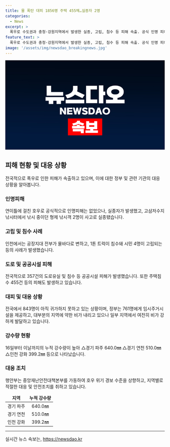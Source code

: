 ```yaml
---
title: 물 폭탄 대피 1856명 주택 455채…실종자 2명
categories:
  - News
excerpt: >
  폭우로 수도권과 충청·강원지역에서 발생한 실종, 고립, 침수 등 피해 속출. 공식 인명 피해 없으나 실종 신고 있어 연관성 높은 피해 집계 중. 고삼저수지에서 낚시 중인 형제 2명이 사망 실종, 고립사건 등 전국 곳곳에서 발생. 전국 대부분 지역에 약한 비 지속, 서해남부해상에서 강하게 발달한 비 구름대로 전남해안에 접근 중. 호우경보 발령 중.
feature_text: >
  폭우로 수도권과 충청·강원지역에서 발생한 실종, 고립, 침수 등 피해 속출. 공식 인명 피해 없으나 실종 신고 있어 연관성 높은 피해 집계 중. 고삼저수지에서 낚시 중인 형제 2명이 사망 실종, 고립사건 등 전국 곳곳에서 발생. 전국 대부분 지역에 약한 비 지속, 서해남부해상에서 강하게 발달한 비 구름대로 전남해안에 접근 중. 호우경보 발령 중.
image: '/assets/img/newsdao_breakingnews.jpg'
---
```


<p><img src="/assets/img/newsdao_breakingnews.jpg" alt="implanttips 속보" /></p>

<h2 data-ke-size="size26">피해 현황 및 대응 상황</h2>

<p data-ke-size="size16">전국적으로 폭우로 인한 피해가 속출하고 있으며, 이에 대한 정부 및 관련 기관의 대응 상황을 알아봅니다.</p>

<h3>인명피해</h3>

<p data-ke-size="size16">연이틀에 걸친 호우로 공식적으로 인명피해는 없었으나, 실종자가 발생했고, 고삼저수지 낚시터에서 낚시 중이던 형제 낚시객 2명이 사고로 실종됐습니다.</p>

<h3>고립 및 침수 사례</h3>

<p data-ke-size="size16">인천에서는 공장지대 전부가 물바다로 변하고, 1톤 트럭이 침수돼 시민 4명이 고립되는 등의 사례가 발생했습니다.</p>

<h3>도로 및 공공시설 피해</h3>

<p data-ke-size="size16">전국적으로 357건의 도로유실 및 침수 등 공공시설 피해가 발생했습니다. 또한 주택침수 455건 등의 피해도 발생하고 있습니다.</p>

<h3>대피 및 대응 상황</h3>

<p data-ke-size="size16">전국에서 843명이 아직 귀가하지 못하고 있는 상황이며, 정부는 761명에게 임시주거시설을 제공하고, 대부분의 지역에 약한 비가 내리고 있으나 일부 지역에서 여전히 비가 강하게 발달하고 있습니다.</p>

<h3>강수량 현황</h3>

<p data-ke-size="size16">16일부터 이날까지의 누적 강수량이 높아 △경기 파주 640.0㎜ △경기 연천 510.0㎜ △인천 강화 399.2㎜ 등으로 나타났습니다.</p>

<h3>대응 조치</h3>

<p data-ke-size="size16">행안부는 중앙재난안전대책본부를 가동하여 호우 위기 경보 수준을 상향하고, 지역별로 적절한 대응 및 안전조치를 취하고 있습니다.</p>

<table>
    <thead>
        <tr>
            <td style="text-align: center; height: 17px;"><b>지역</b></td>
            <td style="text-align: center; height: 17px;"><b>누적 강수량</b></td>
        </tr>
    </thead>
    <tbody>
        <tr>
            <td style="text-align: center; height: 17px;">경기 파주</td>
            <td style="text-align: center; height: 17px;">640.0㎜</td>
        </tr>
        <tr>
            <td style="text-align: center; height: 17px;">경기 연천</td>
            <td style="text-align: center; height: 17px;">510.0㎜</td>
        </tr>
        <tr>
            <td style="text-align: center; height: 17px;">인천 강화</td>
            <td style="text-align: center; height: 17px;">399.2㎜</td>
        </tr>
    </tbody>
</table>

<p><hr></p>
실시간 뉴스 속보는, <a href="https://newsdao.kr" rel="dofollow">https://newsdao.kr</a>


